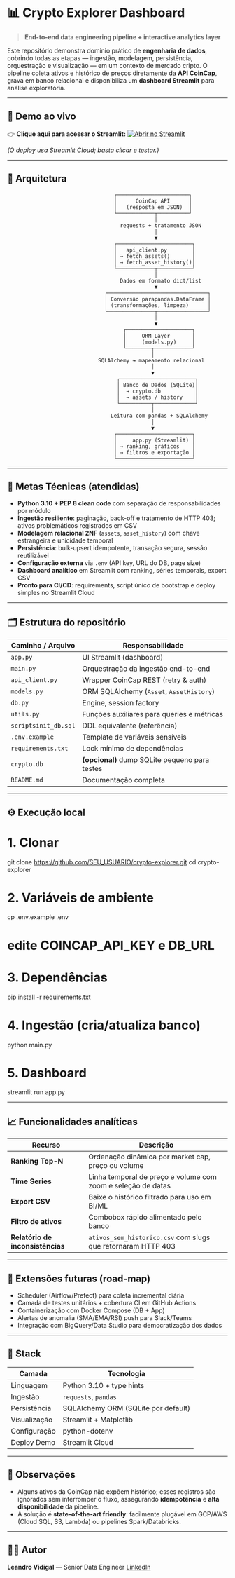 # 📊 Crypto Explorer Dashboard  
> **End-to-end data engineering pipeline + interactive analytics layer**

Este repositório demonstra domínio prático de **engenharia de dados**, cobrindo todas as etapas — ingestão, modelagem, persistência, orquestração e visualização — em um contexto de mercado cripto. O pipeline coleta ativos e histórico de preços diretamente da **API CoinCap**, grava em banco relacional e disponibiliza um **dashboard Streamlit** para análise exploratória.

---

## 🚀 Demo ao vivo

👉 **Clique aqui para acessar o Streamlit:** [![Abrir no Streamlit](https://static.streamlit.io/badges/streamlit_badge_black_white.svg)](https://leandroavidigal-projetocadastra.streamlit.app/)

*(O deploy usa Streamlit Cloud; basta clicar e testar.)*

---

## 📐 Arquitetura


                                      ┌───────────────────────┐
                                      │      CoinCap API      │
                                      │   (resposta em JSON)  │
                                      └────────────┬──────────┘
                                                   │
                                        requests + tratamento JSON
                                                   │
                                                   ▼
                                      ┌────────────────────────┐
                                      │   api_client.py        │
                                      │ → fetch_assets()       │
                                      │ → fetch_asset_history()│
                                      └────────────┬───────────┘
                                                   │
                                        Dados em formato dict/list
                                                   ▼
                                   ┌────────────────────────────────┐
                                   │ Conversão parapandas.DataFrame │
                                   │ (transformações, limpeza)      │
                                   └───────────────┬────────────────┘
                                                   │
                                                   ▼
                                         ┌─────────────────────┐
                                         │     ORM Layer       │
                                         │     (models.py)     │
                                         └────────┬────────────┘
                                                  │
                                 SQLAlchemy → mapeamento relacional
                                                  │
                                                  ▼
                                       ┌────────────────────────┐
                                       │ Banco de Dados (SQLite)│
                                       │  → crypto.db           │
                                       │  → assets / history    │
                                       └──────────┬─────────────┘
                                                  │
                                     Leitura com pandas + SQLAlchemy
                                                  │
                                                  ▼
                                      ┌────────────────────────┐
                                      │     app.py (Streamlit) │
                                      │ → ranking, gráficos    │
                                      │ → filtros e exportação │
                                      └────────────────────────┘


---

## 🎯 Metas Técnicas (atendidas)

- **Python 3.10 + PEP 8 clean code** com separação de responsabilidades por módulo  
- **Ingestão resiliente**: paginação, back-off e tratamento de HTTP 403; ativos problemáticos registrados em CSV  
- **Modelagem relacional 2NF** (`assets`, `asset_history`) com chave estrangeira e unicidade temporal  
- **Persistência**: bulk-upsert idempotente, transação segura, sessão reutilizável  
- **Configuração externa** via `.env` (API key, URL do DB, page size)  
- **Dashboard analítico** em Streamlit com ranking, séries temporais, export CSV  
- **Pronto para CI/CD**: requirements, script único de bootstrap e deploy simples no Streamlit Cloud

---

## 🗂️ Estrutura do repositório

| Caminho / Arquivo | Responsabilidade |
|-------------------|------------------|
| `app.py` | UI Streamlit (dashboard) |
| `main.py` | Orquestração da ingestão end-to-end |
| `api_client.py` | Wrapper CoinCap REST (retry & auth) |
| `models.py` | ORM SQLAlchemy (`Asset`, `AssetHistory`) |
| `db.py` | Engine, session factory |
| `utils.py` | Funções auxiliares para queries e métricas |
| `scriptsinit_db.sql` | DDL equivalente (referência) |
| `.env.example` | Template de variáveis sensíveis |
| `requirements.txt` | Lock mínimo de dependências |
| `crypto.db` | **(opcional)** dump SQLite pequeno para testes |
| `README.md` | Documentação completa |

---

## ⚙️ Execução local

# 1. Clonar
git clone https://github.com/SEU_USUARIO/crypto-explorer.git
cd crypto-explorer

# 2. Variáveis de ambiente
cp .env.example .env
# edite COINCAP_API_KEY e DB_URL

# 3. Dependências
pip install -r requirements.txt

# 4. Ingestão (cria/atualiza banco)
python main.py

# 5. Dashboard
streamlit run app.py

---

## 📈 Funcionalidades analíticas

| Recurso                          | Descrição                                                    |
| -------------------------------- | ------------------------------------------------------------ |
| **Ranking Top-N**                | Ordenação dinâmica por market cap, preço ou volume           |
| **Time Series**                  | Linha temporal de preço e volume com zoom e seleção de datas |
| **Export CSV**                   | Baixe o histórico filtrado para uso em BI/ML                 |
| **Filtro de ativos**             | Combobox rápido alimentado pelo banco                        |
| **Relatório de inconsistências** | `ativos_sem_historico.csv` com slugs que retornaram HTTP 403 |

---

## 🔄 Extensões futuras (road-map)

* Scheduler (Airflow/Prefect) para coleta incremental diária
* Camada de testes unitários + cobertura CI em GitHub Actions
* Containerização com Docker Compose (DB + App)
* Alertas de anomalia (SMA/EMA/RSI) push para Slack/Teams
* Integração com BigQuery/Data Studio para democratização dos dados

---

## 🧰 Stack

| Camada       | Tecnologia                          |
| ------------ | ----------------------------------- |
| Linguagem    | Python 3.10 + type hints            |
| Ingestão     | `requests`, `pandas`                |
| Persistência | SQLAlchemy ORM (SQLite por default) |
| Visualização | Streamlit + Matplotlib              |
| Configuração | python-dotenv                       |
| Deploy Demo  | Streamlit Cloud                     |

---

## 📌 Observações

* Alguns ativos da CoinCap não expõem histórico; esses registros são ignorados sem interromper o fluxo, assegurando **idempotência** e **alta disponibilidade** da pipeline.
* A solução é **state-of-the-art friendly**: facilmente plugável em GCP/AWS (Cloud SQL, S3, Lambda) ou pipelines Spark/Databricks.

---

## 👨‍💻 Autor

**Leandro Vidigal** — Senior Data Engineer
[LinkedIn](https://www.linkedin.com/in/leandrovidigal) 
